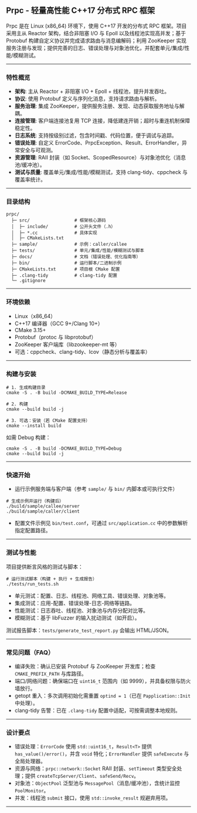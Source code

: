 ## Prpc - 轻量高性能 C++17 分布式 RPC 框架

Prpc 是在 Linux (x86_64) 环境下，使用 C++17 开发的分布式 RPC 框架。项目采用主从 Reactor 架构，结合非阻塞 I/O 与 Epoll 以及线程池实现高并发；基于 Protobuf 构建自定义协议并完成请求路由与消息编解码；利用 ZooKeeper 实现服务注册与发现；提供完善的日志、错误处理与对象池优化，并配套单元/集成/性能/模糊测试。

---

### 特性概览
- **架构**: 主从 Reactor + 非阻塞 I/O + Epoll + 线程池，提升并发吞吐。
- **协议**: 使用 Protobuf 定义与序列化消息，支持请求路由与解析。
- **服务治理**: 集成 ZooKeeper，提供服务注册、发现、动态获取服务地址与解耦。
- **连接管理**: 客户端连接池复用 TCP 连接，降低建连开销；超时与重连机制保障稳定性。
- **日志系统**: 支持按级别过滤，包含时间戳、代码位置，便于调试与追踪。
- **错误处理**: 自定义 ErrorCode、PrpcException、Result<T>、ErrorHandler，异常安全与可观测。
- **资源管理**: RAII 封装（如 Socket、ScopedResource）与对象池优化（消息池/缓冲池）。
- **测试与质量**: 覆盖单元/集成/性能/模糊测试，支持 clang-tidy、cppcheck 与覆盖率统计。

---

### 目录结构
```
prpc/
  ├─ src/                 # 框架核心源码
  │  ├─ include/          # 公开头文件（.h）
  │  ├─ *.cc              # 具体实现
  │  ├─ CMakeLists.txt
  ├─ sample/              # 示例：caller/callee
  ├─ tests/               # 单元/集成/性能/模糊测试与脚本
  ├─ docs/                # 文档（错误处理、优化指南等）
  ├─ bin/                 # 运行脚本/二进制示例
  ├─ CMakeLists.txt       # 项目根 CMake 配置
  ├─ .clang-tidy          # clang-tidy 配置
  └─ .gitignore
```

---

### 环境依赖
- Linux（x86_64）
- C++17 编译器（GCC 9+/Clang 10+）
- CMake 3.15+
- Protobuf（protoc 与 libprotobuf）
- ZooKeeper 客户端库（libzookeeper-mt 等）
- 可选：cppcheck、clang-tidy、lcov（静态分析与覆盖率）

---

### 构建与安装
```
# 1. 生成构建目录
cmake -S . -B build -DCMAKE_BUILD_TYPE=Release

# 2. 构建
cmake --build build -j

# 3. 可选：安装（若 CMake 配置支持）
cmake --install build
```

如需 Debug 构建：
```
cmake -S . -B build -DCMAKE_BUILD_TYPE=Debug
cmake --build build -j
```

---

### 快速开始
- 运行示例服务端与客户端（参考 `sample/` 与 `bin/` 内脚本或可执行文件）
```
# 生成示例并运行（构建后）
./build/sample/callee/server
./build/sample/caller/client
```
- 配置文件示例见 `bin/test.conf`，可通过 `src/application.cc` 中的参数解析指定配置路径。

---

### 测试与性能
项目提供断言风格的测试与脚本：
```
# 运行测试脚本（构建 + 执行 + 生成报告）
./tests/run_tests.sh
```
- 单元测试：配置、日志、线程池、网络工具、错误处理、对象池等。
- 集成测试：应用-配置、错误处理-日志-网络等链路。
- 性能测试：日志吞吐、线程池、对象池与内存分配对比等。
- 模糊测试：基于 libFuzzer 的输入扰动测试（如开启）。

测试报告脚本：`tests/generate_test_report.py` 会输出 HTML/JSON。

---

### 常见问题（FAQ）
- 编译失败：确认已安装 Protobuf 与 ZooKeeper 开发库；检查 `CMAKE_PREFIX_PATH` 与库路径。
- 端口/网络问题：确保端口在 `uint16_t` 范围内（如 9999），并具备权限与防火墙放行。
- getopt 重入：多次调用初始化需重置 `optind = 1`（已在 `Papplication::Init` 中处理）。
- clang-tidy 告警：已在 `.clang-tidy` 配置中适配，可按需调整本地规则。

---

### 设计要点
- 错误处理：`ErrorCode` 使用 `std::uint16_t`，`Result<T>` 提供 `has_value()/error()`，并含 `void` 特化；`ErrorHandler` 提供 `safeExecute` 与全局处理器。
- 资源与网络：`prpc::network::Socket` RAII 封装、`setTimeout` 类型安全处理；提供 `createTcpServer/Client`、`safeSend/Recv`。
- 对象池：`ObjectPool` 泛型池与 `MessagePool`（消息/缓冲池），含统计监控 `PoolMonitor`。
- 并发：线程池 `submit` 接口，使用 `std::invoke_result` 规避弃用项。

--- 